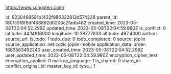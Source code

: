 https://www.songsterr.com/

id: 6230488591b1432f986322812d574228
parent_id: f801c5f8f9df468892d0206c2fadb462
created_time: 2023-05-08T22:04:52.299Z
updated_time: 2023-05-08T22:04:59.980Z
is_conflict: 0
latitude: 44.14916000
longitude: 10.38777833
altitude: 487.4000
author: 
source_url: 
is_todo: 1
todo_due: 0
todo_completed: 0
source: joplin
source_application: net.cozic.joplin-mobile
application_data: 
order: 1683583492240
user_created_time: 2023-05-08T22:04:52.299Z
user_updated_time: 2023-05-08T22:04:59.980Z
encryption_cipher_text: 
encryption_applied: 0
markup_language: 1
is_shared: 0
share_id: 
conflict_original_id: 
master_key_id: 
type_: 1